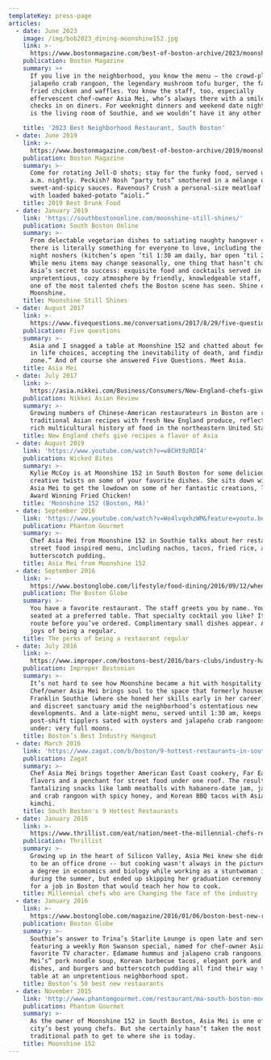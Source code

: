 ```yaml
---
templateKey: press-page
articles:
  - date: June 2023
    image: /img/bob2023_dining-moonshine152.jpg
    link: >-
      https://www.bostonmagazine.com/best-of-boston-archive/2023/moonshine-152-4/
    publication: Boston Magazine
    summary: >+
      If you live in the neighborhood, you know the menu — the crowd-pleasing
      jalapeño crab rangoon, the legendary mushroom tofu burger, the famous
      fried chicken and waffles. You know the staff, too, especially
      effervescent chef-owner Asia Mei, who’s always there with a smile as she
      checks in on diners. For weeknight dinners and weekend date nights, this
      is the living room of Southie, and we wouldn’t have it any other way.

    title: '2023 Best Neighborhood Restaurant, South Boston'
  - date: June 2019
    link: >-
      https://www.bostonmagazine.com/best-of-boston-archive/2019/moonshine-152-2/
    publication: Boston Magazine
    summary: >-
      Come for rotating Jell-O shots; stay for the funky food, served until 1:30
      a.m. nightly. Peckish? Nosh “party tots” smothered in a mélange of
      sweet-and-spicy sauces. Ravenous? Crush a personal-size meatloaf topped
      with loaded baked-potato “aioli.”
    title: 2019 Best Drunk Food
  - date: January 2019
    link: 'https://southbostononline.com/moonshine-still-shines/'
    publication: South Boston Online
    summary: >-
      From delectable vegetarian dishes to satiating naughty hangover cures,
      there is literally something for everyone to love, including the late
      night noshers (kitchen’s open ’til 1:30 am daily, bar open ‘til 2am).
      While menu items may change seasonally, one thing that hasn’t changed is
      Asia’s secret to success: exquisite food and cocktails served in an
      unpretentious, cozy atmosphere by friendly, knowledgeable staff, led by
      one of the most talented chefs the Boston scene has seen. Shine on,
      Moonshine.
    title: Moonshine Still Shines
  - date: August 2017
    link: >-
      https://www.fivequestions.me/conversations/2017/8/29/five-questions-asia-mei
    publication: Five questions
    summary: >-
      Asia and I snagged a table at Moonshine 152 and chatted about feeling lost
      in life choices, accepting the inevitability of death, and finding “the
      zone.” And of course she answered Five Questions. Meet Asia.
    title: Asia Mei
  - date: July 2017
    link: >-
      https://asia.nikkei.com/Business/Consumers/New-England-chefs-give-recipes-a-flavor-of-Asia
    publication: Nikkei Asian Review
    summary: >-
      Growing numbers of Chinese-American restaurateurs in Boston are recreating
      traditional Asian recipes with fresh New England produce, reflecting the
      rich multicultural history of food in the northeastern United States.
    title: New England chefs give recipes a flavor of Asia
  - date: August 2019
    link: 'https://www.youtube.com/watch?v=w8CHt9zRDI4'
    publication: Wicked Bites
    summary: >-
      Kylie McCoy is at Moonshine 152 in South Boston for some delicious and
      creative twists on some of your favorite dishes. She sits down with Chef
      Asia Mei to get the lowdown on some of her fantastic creations, like her
      Award Winning Fried Chicken!
    title: 'Moonshine 152 (Boston, MA)'
  - date: September 2016
    link: 'https://www.youtube.com/watch?v=Wo4lvqxhzWM&feature=youtu.be'
    publication: Phantom Gourmet
    summary: >-
      Chef Asia Mei from Moonshine 152 in Southie talks about her restaurant's
      street food inspired menu, including nachos, tacos, fried rice, and
      butterscotch pudding.
    title: Asia Mei from Moonshine 152
  - date: September 2016
    link: >-
      https://www.bostonglobe.com/lifestyle/food-dining/2016/09/12/when-you-been-same-restaurant-times/CIJMwvuOEXpd8ZM0PfdZxO/story.html
    publication: The Boston Globe
    summary: >-
      You have a favorite restaurant. The staff greets you by name. You’re
      seated at a preferred table. That specialty cocktail you like? It’s en
      route before you’ve ordered. Complimentary small dishes appear. Ah, the
      joys of being a regular.
    title: The perks of being a restaurant regular
  - date: July 2016
    link: >-
      https://www.improper.com/bostons-best/2016/bars-clubs/industry-hangout/moonshine-152-2/
    publication: Improper Bostonian
    summary: >-
      It’s not hard to see how Moonshine became a hit with hospitality types.
      Chef/owner Asia Mei brings soul to the space that formerly housed the
      Franklin Southie (where she honed her skills early in her career), a dim
      and discreet sanctuary amid the neighborhood’s ostentatious new
      developments. And a late-night menu, served until 1:30 am, keeps
      post-shift tipplers sated with oysters and jalapeño crab rangoons. File
      under: very full moons.
    title: Boston’s Best Industry Hangout
  - date: March 2016
    link: 'https://www.zagat.com/b/boston/9-hottest-restaurants-in-south-boston#1'
    publication: Zagat
    summary: >-
      Chef Asia Mei brings together American East Coast cookery, Far East
      flavors and a penchant for street food under one roof. The result?
      Tantalizing snacks like lamb meatballs with habanero-date jam, jalapeño
      and crab rangoon with spicy honey, and Korean BBQ tacos with Asian pear
      kimchi.
    title: South Boston's 9 Hottest Restaurants
  - date: January 2016
    link: >-
      https://www.thrillist.com/eat/nation/meet-the-millennial-chefs-redefining-cooking-and-changing-the-face-of-the-industry
    publication: Thrillist
    summary: >-
      Growing up in the heart of Silicon Valley, Asia Mei knew she didn’t want
      to be an office drone -- but cooking wasn't always in the picture. She got
      a degree in economics and biology while working as a stuntwoman in LA
      during the summer, but ended up skipping her graduation ceremony to search
      for a job in Boston that would teach her how to cook.
    title: Millennial chefs who are Changing the face of the industry
  - date: January 2016
    link: >-
      https://www.bostonglobe.com/magazine/2016/01/06/boston-best-new-restaurants/iUKnLurIMnyImFoZC66F3M/story.html
    publication: Boston Globe
    summary: >-
      Southie’s answer to Trina’s Starlite Lounge is open late and serves brunch
      featuring a weekly Ron Swanson special, named for chef-owner Asia Mei’s
      favorite TV character. Edamame hummus and jalapeno crab rangoons, “Mama
      Mei’s” pork noodle soup, Korean barbecue tacos, elegant pork and fish
      dishes, and burgers and butterscotch pudding all find their way to the
      table at an unpretentious neighborhood spot.
    title: Boston’s 50 best new restaurants
  - date: November 2015
    link: 'http://www.phantomgourmet.com/restaurant/ma-south-boston-moonshine-152'
    publication: Phantom Gourmet
    summary: >-
      As the owner of Moonshine 152 in South Boston, Asia Mei is one of the
      city’s best young chefs. But she certainly hasn’t taken the most
      traditional path to get to where she is today.
    title: Moonshine 152
---
```


